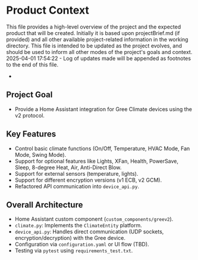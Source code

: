 # Product Context

This file provides a high-level overview of the project and the expected product that will be created. Initially it is based upon projectBrief.md (if provided) and all other available project-related information in the working directory. This file is intended to be updated as the project evolves, and should be used to inform all other modes of the project's goals and context.
2025-04-01 17:54:22 - Log of updates made will be appended as footnotes to the end of this file.

*

## Project Goal

*   Provide a Home Assistant integration for Gree Climate devices using the v2 protocol.

## Key Features

*   Control basic climate functions (On/Off, Temperature, HVAC Mode, Fan Mode, Swing Mode).
*   Support for optional features like Lights, XFan, Health, PowerSave, Sleep, 8-degree Heat, Air, Anti-Direct Blow.
*   Support for external sensors (temperature, lights).
*   Support for different encryption versions (v1 ECB, v2 GCM).
*   Refactored API communication into `device_api.py`.

## Overall Architecture

*   Home Assistant custom component (`custom_components/greev2`).
*   `climate.py`: Implements the `ClimateEntity` platform.
*   `device_api.py`: Handles direct communication (UDP sockets, encryption/decryption) with the Gree device.
*   Configuration via `configuration.yaml` or UI flow (TBD).
*   Testing via `pytest` using `requirements_test.txt`.